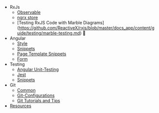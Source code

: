 * RxJs
  * [Observable](https://github.com/natanbr/Notebook/wiki/Observable-examples:)
  * [ngrx store](https://github.com/natanbr/Notebook/wiki/ngrx)
  * [Testing RxJS Code with Marble Diagrams]
(https://github.com/ReactiveX/rxjs/blob/master/docs_app/content/guide/testing/marble-testing.md) 🔗 
* Angular
  * [Style](https://github.com/natanbr/Notebook/wiki/Angular-style-tip-&-tricks)
  * [Snippets](https://github.com/natanbr/Notebook/wiki/Angular-snippets)
  * [Page Template Snippets](https://github.com/natanbr/Notebook/wiki/Angular-templates-snippets)
  * [Form](https://github.com/natanbr/Notebook/wiki/Forms)
* Testing
  * [Angular Unit-Testing](https://github.com/natanbr/Notebook/wiki/unit-testing)  
  * [Jest](https://github.com/natanbr/Notebook/wiki/Jest)
  * [Snippets](https://github.com/natanbr/Notebook/wiki/Unit-testing-(Jest))
* Git
  * [Common](https://github.com/natanbr/Notebook/wiki/Git-commands)
  * [Git-Configurations](https://github.com/natanbr/Notebook/wiki/Git-Configurations)
  * [Git Tutorials and Tips](https://github.com/natanbr/Notebook/wiki/Git-Tutorials-and-Workflows)
* [Resources](https://github.com/natanbr/Notebook/wiki/Tutorials-and-Links)



